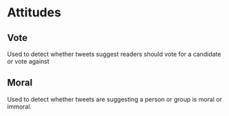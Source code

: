 
# Attitudes

## Vote
Used to detect whether tweets suggest readers should vote for a candidate or vote against


## Moral

Used to detect whether tweets are suggesting a person or group is moral or immoral.

